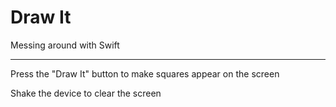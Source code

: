 # Draw It
Messing around with Swift

---

Press the "Draw It" button to make squares appear on the screen

Shake the device to clear the screen
